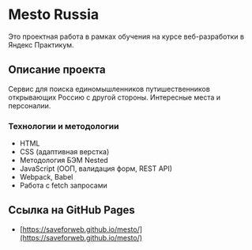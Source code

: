 # Mesto Russia

Это проектная работа в рамках обучения на курсе веб-разработки в Яндекс Практикум.

## Описание проекта

Сервис для поиска единомышленников путишественников открывающих Россию с другой стороны. Интересные места и персоналии.

### Технологии и методологии

* HTML
* CSS (адаптивная верстка)
* Методология БЭМ Nested
* JavaScript (ООП, валидация форм, REST API)
* Webpack, Babel
* Работа с fetch запросами

## Ссылка на GitHub Pages

* [https://saveforweb.github.io/mesto/](https://saveforweb.github.io/mesto/)
